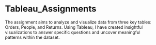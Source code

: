 # Tableau_Assignments

The assignment aims to analyze and visualize data from three key tables: Orders, People, and Returns. 
Using Tableau, I have created insightful visualizations to answer specific questions and uncover meaningful patterns within the dataset.
